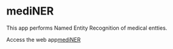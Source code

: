 # mediNER
 This app performs Named Entity Recognition of medical entties.


Access the web app[mediNER](https://mediner.streamlit.app/)
